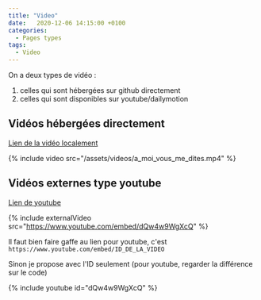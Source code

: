 ```yaml
---
title: "Video"
date:   2020-12-06 14:15:00 +0100
categories:
  - Pages types
tags:
  - Video
---
```


On a deux types de vidéo :
  1. celles qui sont hébergées sur github directement
  2. celles qui sont disponibles sur youtube/dailymotion

## Vidéos hébergées directement

[Lien de la vidéo localement](/assets/videos/a_moi_vous_me_dites.mp4)

{% include video src="/assets/videos/a_moi_vous_me_dites.mp4" %}

## Vidéos externes type youtube

[Lien de youtube](https://www.youtube.com/watch?v=dQw4w9WgXcQ)

{% include externalVideo src="https://www.youtube.com/embed/dQw4w9WgXcQ" %}

Il faut bien faire gaffe au lien pour youtube, c'est `https://www.youtube.com/embed/ID_DE_LA_VIDEO`

Sinon je propose avec l'ID seulement (pour youtube, regarder la différence sur le code)

{% include youtube id="dQw4w9WgXcQ" %}
